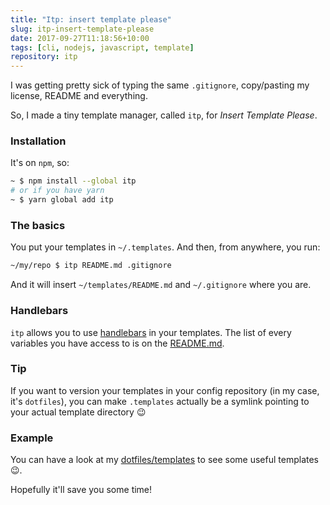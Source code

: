 ```yaml
---
title: "Itp: insert template please"
slug: itp-insert-template-please
date: 2017-09-27T11:18:56+10:00
tags: [cli, nodejs, javascript, template]
repository: itp
---
```


I was getting pretty sick of typing the same `.gitignore`, copy/pasting my
license, README and everything. <!--more-->

So, I made a tiny template manager, called `itp`, for *Insert Template
Please*.<!--more-->

### Installation

It's on `npm`, so:

```sh
~ $ npm install --global itp
# or if you have yarn
~ $ yarn global add itp
```

### The basics

You put your templates in `~/.templates`. And then, from anywhere, you run:

```sh
~/my/repo $ itp README.md .gitignore
```

And it will insert `~/templates/README.md` and `~/.gitignore` where you are.

### Handlebars

`itp` allows you to use [handlebars][] in your templates. The list of every
variables you have access to is on the [README.md][].

### Tip

If you want to version your templates in your config repository (in my case,
it's `dotfiles`), you can make `.templates` actually be a symlink pointing to
your actual template directory :wink:

### Example

You can have a look at my [dotfiles/templates][] to see some useful templates
:wink:.

Hopefully it'll save you some time!

[handlebars]: https://handlebarsjs.com/
[README.md]: https://GitHub.com/math2001/itp/#variables
[dotfiles/templates]: https://GitHub.com/math2001/dotfiles/tree/master/.templates
